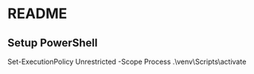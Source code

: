 # README

## Setup PowerShell

Set-ExecutionPolicy Unrestricted -Scope Process
.\venv\Scripts\activate